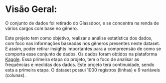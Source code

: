 # Visão Geral:

O conjunto de dados foi retirado do Glassdoor, e se concentra na renda de vários cargos com base no gênero.
    
Este projeto tem como objetivo, realizar a análise estatística dos dados, com foco nas informações baseadas nos gêneros presentes neste dataset. E assim, poder retirar insights importantes para a compreensão de como se comporta esse conjunto de dados. Os dados foram obtidos na plataforma [Kaggle](https://www.kaggle.com/datasets/nilimajauhari/glassdoor-analyze-gender-pay-gap). Essa primeira etapa do projeto, tem o foco de analisar as frequências e medidas dos dados. Este projeto terá continuidade, sendo esta a primeira etapa. O dataset possui 1000 registros (linhas) e 9 variáveis (colunas).
